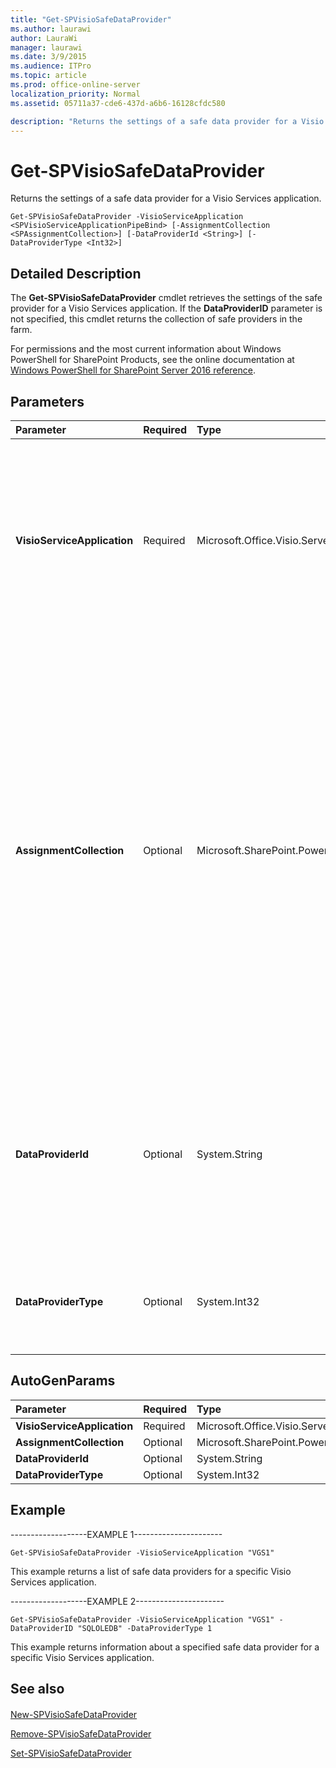 ```yaml
---
title: "Get-SPVisioSafeDataProvider"
ms.author: laurawi
author: LauraWi
manager: laurawi
ms.date: 3/9/2015
ms.audience: ITPro
ms.topic: article
ms.prod: office-online-server
localization_priority: Normal
ms.assetid: 05711a37-cde6-437d-a6b6-16128cfdc580

description: "Returns the settings of a safe data provider for a Visio Services application."
---
```


# Get-SPVisioSafeDataProvider

Returns the settings of a safe data provider for a Visio Services application.
  
```
Get-SPVisioSafeDataProvider -VisioServiceApplication <SPVisioServiceApplicationPipeBind> [-AssignmentCollection <SPAssignmentCollection>] [-DataProviderId <String>] [-DataProviderType <Int32>]
```

## Detailed Description

The **Get-SPVisioSafeDataProvider** cmdlet retrieves the settings of the safe provider for a Visio Services application. If the **DataProviderID** parameter is not specified, this cmdlet returns the collection of safe providers in the farm. 
  
For permissions and the most current information about Windows PowerShell for SharePoint Products, see the online documentation at [Windows PowerShell for SharePoint Server 2016 reference](https://go.microsoft.com/fwlink/p/?LinkId=671715).
  
## Parameters

|**Parameter**|**Required**|**Type**|**Description**|
|:-----|:-----|:-----|:-----|
|**VisioServiceApplication** <br/> |Required  <br/> |Microsoft.Office.Visio.Server.Cmdlet.SPVisioServiceApplicationPipeBind  <br/> |Specifies the Visio Services application that contains the **SPVisioSafeDataProvider** object.  <br/> The type must be a valid GUID, in the form 12345678-90ab-cdef-1234-567890bcdefgh; a valid name of a Visio Services application (for example, MyVisioService1); or an instance of a valid **SPVisioServiceApplication** object.  <br/> |
|**AssignmentCollection** <br/> |Optional  <br/> |Microsoft.SharePoint.PowerShell.SPAssignmentCollection  <br/> |Manages objects for the purpose of proper disposal. Use of objects, such as **SPWeb** or **SPSite**, can use large amounts of memory and use of these objects in Windows PowerShell scripts requires proper memory management. Using the **SPAssignment** object, you can assign objects to a variable and dispose of the objects after they are needed to free up memory. When **SPWeb**, **SPSite**, or **SPSiteAdministration** objects are used, the objects are automatically disposed of if an assignment collection or the **Global** parameter is not used.  <br/> > [!NOTE]> When the **Global** parameter is used, all objects are contained in the global store. If objects are not immediately used, or disposed of by using the **Stop-SPAssignment** command, an out-of-memory scenario can occur.           |
|**DataProviderId** <br/> |Optional  <br/> |System.String  <br/> |Specifies the safe data provider to get. The combination of **DataProviderID** and **DataProviderType** uniquely identify a data provider for a Visio Graphics Service application. The string that identifies the data provider can be a maximum of 255 alphanumeric characters.  <br/> The type must be a valid string that identifies the data provider; for example, VisioDataProvider1.  <br/> |
|**DataProviderType** <br/> |Optional  <br/> |System.Int32  <br/> |Specifies the supported type of the data provider to get. Custom data types are supported; for example, Excel services.  <br/> The type must be a valid identity of a data provider type.  <br/> |
   
## AutoGenParams

|**Parameter**|**Required**|**Type**|**Description**|
|:-----|:-----|:-----|:-----|
|**VisioServiceApplication** <br/> |Required  <br/> |Microsoft.Office.Visio.Server.Cmdlet.SPVisioServiceApplicationPipeBind  <br/> ||
|**AssignmentCollection** <br/> |Optional  <br/> |Microsoft.SharePoint.PowerShell.SPAssignmentCollection  <br/> ||
|**DataProviderId** <br/> |Optional  <br/> |System.String  <br/> ||
|**DataProviderType** <br/> |Optional  <br/> |System.Int32  <br/> ||
   
## Example

-------------------EXAMPLE 1----------------------
  
```
Get-SPVisioSafeDataProvider -VisioServiceApplication "VGS1"
```

This example returns a list of safe data providers for a specific Visio Services application.
  
-------------------EXAMPLE 2----------------------
  
```
Get-SPVisioSafeDataProvider -VisioServiceApplication "VGS1" -DataProviderID "SQLOLEDB" -DataProviderType 1
```

This example returns information about a specified safe data provider for a specific Visio Services application.
  
## See also

#### 

[New-SPVisioSafeDataProvider](new-spvisiosafedataprovider.md)
  
[Remove-SPVisioSafeDataProvider](remove-spvisiosafedataprovider.md)
  
[Set-SPVisioSafeDataProvider](set-spvisiosafedataprovider.md)

